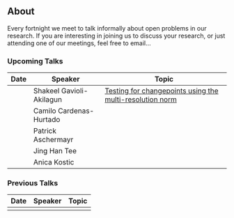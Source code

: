 ## About

Every fortnight we meet to talk informally about open problems in our research. If you are interesting in joining us to discuss your research, or just attending one of our meetings, feel free to email...

### Upcoming Talks

| Date | Speaker | Topic |
|---|---|---|
| | Shakeel Gavioli-Akilagun | [Testing for changepoints using the multi-resolution norm](talks/dd-mm-yy-FirstName-LastName.html) |
| | Camilo Cardenas-Hurtado | |
| | Patrick Aschermayr | |
| | Jing Han Tee | |
| | Anica Kostic | |

### Previous Talks

| Date | Speaker | Topic |
|---|---|---|
| | | |
